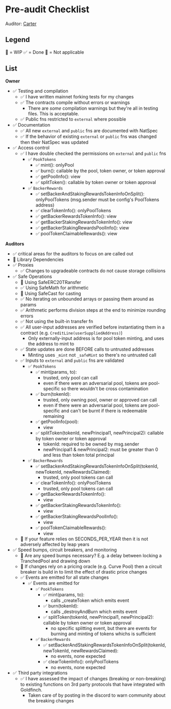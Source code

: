 # Pre-audit Checklist

Auditor: [Carter](https://github.com/carterappleton)

## Legend

🚧 = WIP
✅ = Done
🚫 = Not applicable

## List

**Owner**

- ✅ Testing and compilation
  - ✅ I have written mainnet forking tests for my changes
  - ✅ The contracts compile without errors or warnings
    - There are _some_ compilation warnings but they're all in testing files. This is acceptable.
  - ✅ Public fns restricted to `external` where possible
- ✅ Documentation
  - ✅ All new `external` and `public` fns are documented with NatSpec
  - ✅ If the behavior of existing `external` or `public` fns was changed then their NatSpec was updated
- ✅ Access control
  - ✅ I have double checked the permissions on `external` and `public` fns
    - ✅ `PookTokens`
      - ✅ mint(): onlyPool
      - ✅ burn(): callable by the pool, token owner, or token approval
      - ✅ getPoolInfo(): view
      - ✅ splitToken(): callable by token owner or token approval
    - ✅ `BackerRewards`
      - ✅ setBackerAndStakingRewardsTokenInfoOnSplit(): onlyPoolTokens (msg.sender must be config's PoolTokens address)
      - ✅ clearTokenInfo(): onlyPoolTokens
      - ✅ getBackerRewardsTokenInfo(): view
      - ✅ getBackerStakingRewardsTokenInfo(): view
      - ✅ getBackerStakingRewardsPoolInfo(): view
      - ✅ poolTokenClaimableRewards(): view

**Auditors**

- ✅ critical areas for the auditors to focus on are called out
- 🚫 Library Dependencies
- ✅ Proxies
  - ✅ Changes to upgradeable contracts do not cause storage collisions
- ✅ Safe Operations
  - 🚫 Using SafeERC20TRansfer
  - ✅ Using SafeMath for arithmetic
  - 🚫 Using SafeCast for casting
  - ✅ No iterating on unbounded arrays or passing them around as params
  - ✅ Arithmetic performs division steps at the end to minimize rounding errors
  - ✅ Not using the built-in transfer fn
  - ✅ All user-input addresses are verified before instantiating them in a contract (e.g. `CreditLine(userSuppliedAddress)`)
    - Only externally-input address is for pool token minting, and uses the address to mint to
  - ✅ State updates are done BEFORE calls to untrusted addresses
    - Minting uses `_mint` not `_safeMint` so there's no untrusted call
  - ✅ Inputs to `external` and `public` fns are validated
    - ✅ `PookTokens`
      - ✅ mint(params, to):
        - trusted, only pool can call
        - even if there were an adversarial pool, tokens are pool-specific so there wouldn't be cross contamination
      - ✅ burn(tokenId):
        - trusted, only owning pool, owner or approved can call
        - even if there were an adversarial pool, tokens are pool-specific and can't be burnt if there is redeemable remaining
      - ✅ getPoolInfo(pool):
        - view
      - ✅ splitToken(tokenId, newPrincipal1, newPrincipal2): callable by token owner or token approval
        - tokenId: required to be owned by msg.sender
        - newPrincipal1 & newPrincipal2: must be greater than 0 and less than token total principal
    - ✅ `BackerRewards`
      - ✅ setBackerAndStakingRewardsTokenInfoOnSplit(tokenId, newTokenId, newRewardsClaimed):
        - trusted, only pool tokens can call
      - ✅ clearTokenInfo(): onlyPoolTokens
        - trusted, only pool tokens can call
      - ✅ getBackerRewardsTokenInfo():
        - view
      - ✅ getBackerStakingRewardsTokenInfo():
        - view
      - ✅ getBackerStakingRewardsPoolInfo():
        - view
      - ✅ poolTokenClaimableRewards():
        - view
  - 🚫 If your feature relies on SECONDS_PER_YEAR then it is not adversely affected by leap years
- ✅ Speed bumps, circuit breakers, and monitoring
  - 🚫 Are any speed bumps necessary? E.g. a delay between locking a TranchedPool and drawing down
  - 🚫 If changes rely on a pricing oracle (e.g. Curve Pool) then a circuit breaker is build in to limit
    the effect of drastic price changes
  - ✅ Events are emitted for all state changes
    - ✅ Events are emitted for
      - ✅ `PookTokens`
        - ✅ mint(params, to):
          - calls \_createToken which emits event
        - ✅ burn(tokenId):
          - calls \_destroyAndBurn which emits event
        - ✅ splitToken(tokenId, newPrincipal1, newPrincipal2): callable by token owner or token approval
          - no specific splitting event, but there are events for burning and minting of tokens whichs is sufficient
      - ✅ `BackerRewards`
        - ✅ setBackerAndStakingRewardsTokenInfoOnSplit(tokenId, newTokenId, newRewardsClaimed):
          - no events, none expected
        - ✅ clearTokenInfo(): onlyPoolTokens
          - no events, none expected
- ✅ Third party integrations
  - ✅ I have assessed the impact of changes (breaking or non-breaking) to existing
    functions on 3rd party protocols that have integrated with Goldfinch.
    - Taken care of by posting in the discord to warn community about the breaking changes
